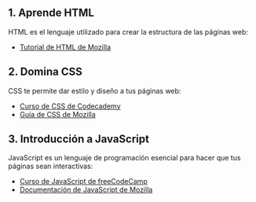 ## 1. Aprende HTML

HTML es el lenguaje utilizado para crear la estructura de las páginas web:

- [Tutorial de HTML de Mozilla](https://developer.mozilla.org/es/docs/Learn/HTML)

## 2. Domina CSS

CSS te permite dar estilo y diseño a tus páginas web:

- [Curso de CSS de Codecademy](https://www.codecademy.com/learn/learn-css)
- [Guía de CSS de Mozilla](https://developer.mozilla.org/es/docs/Learn/CSS)

## 3. Introducción a JavaScript

JavaScript es un lenguaje de programación esencial para hacer que tus páginas sean interactivas:

- [Curso de JavaScript de freeCodeCamp](https://www.freecodecamp.org/learn/javascript-algorithms-and-data-structures/basic-javascript/)
- [Documentación de JavaScript de Mozilla](https://developer.mozilla.org/es/docs/Web/JavaScript/Guide)
